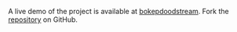 A live demo of the project is available at [bokepdoodstream](https://bokepdoodstream.pages.dev/).
Fork the [repository](https://github.com/jojtoview) on GitHub.